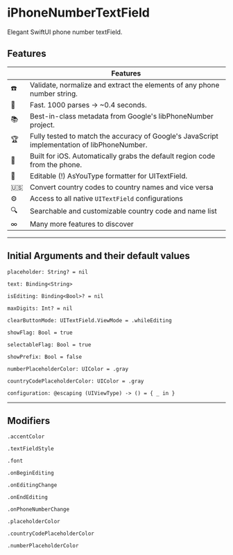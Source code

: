 # iPhoneNumberTextField

Elegant SwiftUI phone number textField.

##  Features

| |Features |
--------------------------|------------------------------------------------------------
:phone: | Validate, normalize and extract the elements of any phone number string.
:checkered_flag: | Fast. 1000 parses -> ~0.4 seconds.
:books: | Best-in-class metadata from Google's libPhoneNumber project.
:trophy: | Fully tested to match the accuracy of Google's JavaScript implementation of libPhoneNumber.
:iphone: | Built for iOS. Automatically grabs the default region code from the phone.
📝 | Editable (!) AsYouType formatter for UITextField.
:us: | Convert country codes to country names and vice versa
⚙️ | Access to all native `UITextField` configurations
🔍 | Searchable and customizable country code and name list
∞ | Many more features to discover

---
## Initial Arguments and their default values

`placeholder: String? = nil`

`text: Binding<String>`

`isEditing: Binding<Bool>? = nil`

`maxDigits: Int? = nil`

`clearButtonMode: UITextField.ViewMode = .whileEditing`

`showFlag: Bool = true`

`selectableFlag: Bool = true`

`showPrefix: Bool = false`

`numberPlaceholderColor: UIColor = .gray`

`countryCodePlaceholderColor: UIColor = .gray`

`configuration: @escaping (UIViewType) -> () = { _ in }`

---
## Modifiers

`.accentColor`

`.textFieldStyle`

`.font`

`.onBeginEditing`

`.onEditingChange`

`.onEndEditing`

`.onPhoneNumberChange`

`.placeholderColor `

`.countryCodePlaceholderColor`

`.numberPlaceholderColor`
